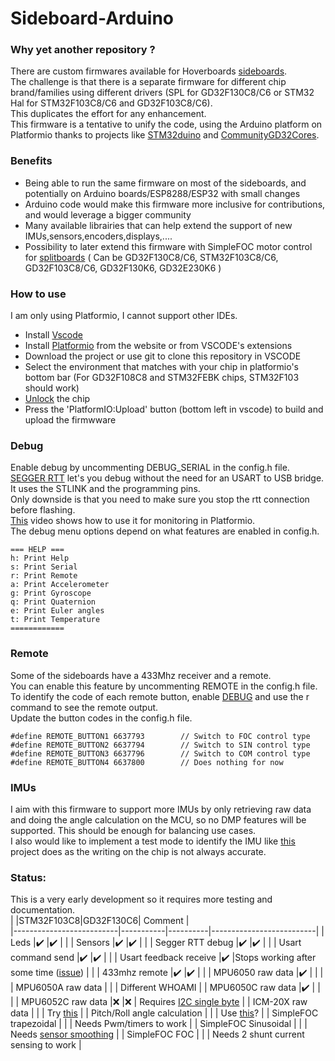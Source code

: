 # Sideboard-Arduino

### Why yet another repository ?
There are custom firmwares available for Hoverboards [sideboards](https://github.com/EFeru/hoverboard-firmware-hack-FOC/wiki/Sideboards).<br>
The challenge is that there is a separate firmware for different chip brand/families using different drivers (SPL for GD32F130C8/C6 or STM32 Hal for STM32F103C8/C6 and GD32F103C8/C6).<br> This duplicates the effort for any enhancement.<br>
This firmware is a tentative to unify the code, using the Arduino platform on Platformio thanks to projects like [STM32duino](https://github.com/stm32duino) and [CommunityGD32Cores](https://github.com/CommunityGD32Cores/ArduinoCore-GD32).<br>

### Benefits
* Being able to run the same firmware on most of the sideboards, and potentially on Arduino boards/ESP8288/ESP32 with small changes
* Arduino code would make this firmware more inclusive for contributions, and would leverage a bigger community
* Many available librairies that can help extend the support of new IMUs,sensors,encoders,displays,....
* Possibility to later extend this firmware with SimpleFOC motor control for [splitboards](https://github.com/EFeru/hoverboard-firmware-hack-FOC/wiki/Firmware-Compatibility#splitboards) ( Can be GD32F130C8/C6, STM32F103C8/C6, GD32F103C8/C6, GD32F130K6, GD32E230K6 )

### How to use
I am only using Platformio, I cannot support other IDEs.<br>
* Install [Vscode](https://code.visualstudio.com/download)
* Install [Platformio](https://platformio.org/platformio-ide) from the website or from VSCODE's extensions
* Download the project or use git to clone this repository in VSCODE
* Select the environment that matches with your chip in platformio's bottom bar (For GD32F108C8 and STM32FEBK chips, STM32F103 should work) <br>
* [Unlock](https://github.com/EFeru/hoverboard-firmware-hack-FOC/wiki/How-to-Unlock-MCU-Flash) the chip
* Press the 'PlatformIO:Upload' button (bottom left in vscode) to build and upload the firmwware

### Debug
Enable debug by uncommenting DEBUG_SERIAL in the config.h file.<br>
[SEGGER RTT](https://www.segger.com/products/debug-probes/j-link/technology/about-real-time-transfer/) let's you debug without the need for an USART to USB bridge. It uses the STLINK and the programming pins.<br>
Only downside is that you need to make sure you stop the rtt connection before flashing.<br>
[This](https://www.youtube.com/watch?v=_vNCye_IlYU) video shows how to use it for monitoring in Platformio.<br>
The debug menu options depend on what features are enabled in config.h.<br>

```
=== HELP ===
h: Print Help
s: Print Serial
r: Print Remote
a: Print Accelerometer
g: Print Gyroscope
q: Print Quaternion
e: Print Euler angles
t: Print Temperature
============
```

### Remote
Some of the sideboards have a 433Mhz receiver and a remote.<br>
You can enable this feature by uncommenting REMOTE in the config.h file.<br>
To identify the code of each remote button, enable [DEBUG](https://github.com/Candas1/Sideboard-Arduino#debug) and use the r command to see the remote output.<br>
Update the button codes in the config.h file.<br>

```
#define REMOTE_BUTTON1 6637793        // Switch to FOC control type
#define REMOTE_BUTTON2 6637794        // Switch to SIN control type
#define REMOTE_BUTTON3 6637796        // Switch to COM control type
#define REMOTE_BUTTON4 6637800        // Does nothing for now
```

### IMUs
I aim with this firmware to support more IMUs by only retrieving raw data and doing the angle calculation on the MCU, so no DMP features will be supported. This should be enough for balancing use cases.<br>
I also would like to implement a test mode to identify the IMU like [this](https://github.com/Levi--G/IMU-WhoAmIVerifier) project does as the writing on the chip is not always accurate.

### Status:
This is a very early development so it requires more testing and documentation.<br>
|                          |STM32F103C8|GD32F130C6| Comment                  |  
|--------------------------|-----------|----------|--------------------------| 
| Leds                     |✔️        |✔️       |                          |
| Sensors                  |✔️        |✔️       |                          |
| Segger RTT debug         |✔️        |✔️       |                          |
| Usart command send       |✔️        |✔️       |                          |
| Usart feedback receive   |✔️        |Stops working after some time ([issue](https://github.com/CommunityGD32Cores/ArduinoCore-GD32/issues/76))       |                          |
| 433mhz remote            |✔️        |✔️       |                          |
| MPU6050 raw data         |✔️        |          |                          |
| MPU6050A raw data        |           |          | Different WHOAMI        |
| MPU6050C raw data        |✔️        |          |                          |
| MPU6052C raw data        |❌        |❌       | Requires [I2C single byte](https://github.com/EFeru/hoverboard-sideboard-hack-STM/pull/10) |
| ICM-20X raw data         |         |          | Try [this](https://github.com/adafruit/Adafruit_ICM20X)                         |
| Pitch/Roll angle calculation    |           |          | Use [this](https://github.com/adafruit/Adafruit_AHRS)?                         |
| SimpleFOC trapezoidal    |        |          | Needs Pwm/timers to work                         |
| SimpleFOC Sinusoidal     |        |          | Needs [sensor smoothing](https://community.simplefoc.com/t/smoothingsensor-experimental-sensor-angle-extrapoltion/3105) |
| SimpleFOC FOC            |        |          | Needs 2 shunt current sensing to work              |
